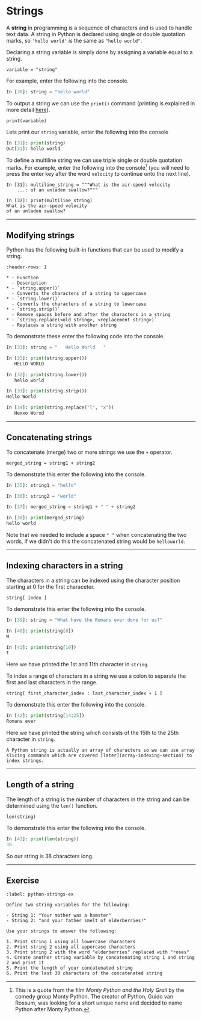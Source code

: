 # Strings

A **string** in programming is a sequence of characters and is used to handle text data. A string in Python is declared using single or double quotation marks, so `'hello world'` is the same as `"hello world"`.

Declaring a string variable is simply done by assigning a variable equal to a string.

```text
variable = "string"
```

For example, enter the following into the console.

```python
In [30]: string = "hello world"
```

To output a string we can use the `print()` command (printing is explained in more detail [here](printing-output-section)).

```text
print(variable)
```

Lets print our `string` variable, enter the following into the console

```python
In [31]: print(string)
Out[31]: hello world
```

To define a multiline string we can use triple single or double quotation marks. For example, enter the following into the console[^1] (you will need to press the enter key after the word `velocity` to continue onto the next line).

[^1]: This is a quote from the film *Monty Python and the Holy Grail* by the comedy group Monty Python. The creator of Python, Guido van Rossum, was looking for a short unique name and decided to name Python after Monty Python.

```text
In [31]: multiline_string = """What is the air-speed velocity 
    ...: of an unladen swallow?"""

In [32]: print(multiline_string)
What is the air-speed velocity 
of an unladen swallow?
```

---

## Modifying strings

Python has the following built-in functions that can be used to modify a string.

```{list-table} String modification functions
:header-rows: 1

* - Function 
  - Description
* - `string.upper()`
  - Converts the characters of a string to uppercase
* - `string.lower()`
  - Converts the characters of a string to lowercase
* - `string.strip()`
  - Remove spaces before and after the characters in a string
* - `string.replace(<old string>, <replacement string>)`
  - Replaces a string with another string
```

To demonstrate these enter the following code into the console.

```python
In [33]: string = "   Hello World   "

In [33]: print(string.upper())
   HELLO WORLD   

In [32]: print(string.lower())
   hello world   

In [33]: print(string.strip())
Hello World

In [34]: print(string.replace("l", "x"))
   Hexxo Worxd   
```

---

## Concatenating strings

To concatenate (merge) two or more strings we use the `+` operator. 

```text
merged_string = string1 + string2 
```

To demonstrate this enter the following into the console.

```python
In [35]: string1 = "hello"

In [36]: string2 = "world"

In [37]: merged_string = string1 + " " + string2

In [38]: print(merged_string)
hello world
```

Note that we needed to include a space `" "` when concatenating the two words, if we didn't do this the concatenated string would be `helloworld`.

---

## Indexing characters in a string

The characters in a string can be indexed using the character position starting at 0 for the first characeter.

```text
string[ index ]
```

To demonstrate this enter the following into the console.

```python
In [39]: string = "What have the Romans ever done for us?"

In [40]: print(string[0])
W

In [41]: print(string[10])
t
```

Here we have printed the 1st and 11th character in `string`.

To index a range of characters in a string we use a colon to separate the first and last characters in the range.

```text
string[ first_character_index : last_character_index + 1 ]
```

To demonstrate this enter the following into the console.

```python
In [42]: print(string[14:25])
Romans ever
```

Here we have printed the string which consists of the 15th to the 25th character in `string`.

```{note}
A Python string is actually an array of characters so we can use array slicing commands which are covered [later](array-indexing-section) to index strings.
```

---

## Length of a string

The length of a string is the number of characters in the string and can be determined using the `len()` function.

```text
len(string)
```

To demonstrate this enter the following into the console.

```python
In [43]: print(len(string))
38
```

So our string is 38 characters long.

---

## Exercise

```{exercise}
:label: python-strings-ex

Define two string variables for the following:

- String 1: "Your mother was a hamster"
- String 2: "and your father smelt of elderberries!"

Use your strings to answer the following:

1. Print string 1 using all lowercase characters
2. Print string 2 using all uppercase characters
3. Print string 2 with the word "elderberries" replaced with "roses"
4. Create another string variable by concatenating string 1 and string 2 and print it
5. Print the length of your concatenated string
6. Print the last 30 characters of the concatenated string
```

